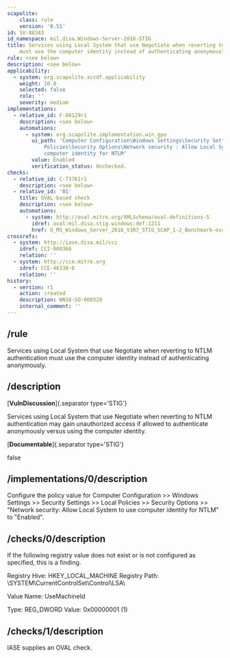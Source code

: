 ```yaml
---
scapolite:
    class: rule
    version: '0.51'
id: SV-88343
id_namespace: mil.disa.Windows-Server-2016-STIG
title: Services using Local System that use Negotiate when reverting to NTLM authentication
    must use the computer identity instead of authenticating anonymously.
rule: <see below>
description: <see below>
applicability:
  - system: org.scapolite.xccdf.applicability
    weight: 10.0
    selected: false
    role: ''
    severity: medium
implementations:
  - relative_id: F-80129r1
    description: <see below>
    automations:
      - system: org.scapolite.implementation.win_gpo
        ui_path: 'Computer Configuration\Windows Settings\Security Settings\Local
            Policies\Security Options\Network security : Allow Local System to use
            computer identity for NTLM'
        value: Enabled
        verification_status: Unchecked.
checks:
  - relative_id: C-73761r1
    description: <see below>
  - relative_id: '01'
    title: OVAL-based check
    description: <see below>
    automations:
      - system: http://oval.mitre.org/XMLSchema/oval-definitions-5
        idref: oval:mil.disa.stig.windows:def:1211
        href: U_MS_Windows_Server_2016_V1R7_STIG_SCAP_1-2_Benchmark-oval.xml
crossrefs:
  - system: http://iase.disa.mil/cci
    idref: CCI-000366
    relation: ''
  - system: http://cce.mitre.org
    idref: CCE-46338-0
    relation: ''
history:
  - version: r1
    action: created
    description: WN16-SO-000320
    internal_comment: ''
---
```



## /rule

Services using Local System that use Negotiate when reverting to NTLM authentication must use the computer identity instead of authenticating anonymously.

## /description

[**VulnDiscussion**]{.separator type='STIG'}

Services using Local System that use Negotiate when reverting to NTLM authentication may gain unauthorized access if allowed to authenticate anonymously versus using the computer identity.

[**Documentable**]{.separator type='STIG'}

false

## /implementations/0/description

Configure the policy value for Computer Configuration >> Windows Settings >> Security Settings >> Local Policies >> Security Options >> "Network security: Allow Local System to use computer identity for NTLM" to "Enabled".

## /checks/0/description

If the following registry value does not exist or is not configured as specified, this is a finding.

Registry Hive: HKEY_LOCAL_MACHINE
Registry Path: \SYSTEM\CurrentControlSet\Control\LSA\

Value Name: UseMachineId

Type: REG_DWORD
Value: 0x00000001 (1)

## /checks/1/description

IASE supplies an OVAL check.
